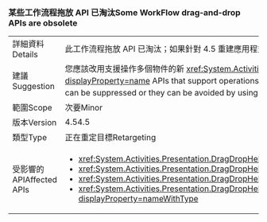 ### <a name="some-workflow-drag-and-drop-apis-are-obsolete"></a><span data-ttu-id="7a732-101">某些工作流程拖放 API 已淘汰</span><span class="sxs-lookup"><span data-stu-id="7a732-101">Some WorkFlow drag-and-drop APIs are obsolete</span></span>

|   |   |
|---|---|
|<span data-ttu-id="7a732-102">詳細資料</span><span class="sxs-lookup"><span data-stu-id="7a732-102">Details</span></span>|<span data-ttu-id="7a732-103">此工作流程拖放 API 已淘汰；如果針對 4.5 重建應用程式，就會產生編譯器警告。</span><span class="sxs-lookup"><span data-stu-id="7a732-103">This WorkFlow drag-and-drop API is obsolete and will cause compiler warnings if the app is rebuilt against 4.5.</span></span>|
|<span data-ttu-id="7a732-104">建議</span><span class="sxs-lookup"><span data-stu-id="7a732-104">Suggestion</span></span>|<span data-ttu-id="7a732-105">您應該改用支援操作多個物件的新 <xref:System.Activities.Presentation.DragDropHelper?displayProperty=name> API。</span><span class="sxs-lookup"><span data-stu-id="7a732-105">New <xref:System.Activities.Presentation.DragDropHelper?displayProperty=name> APIs that support operations with multiple objects should be used instead.</span></span> <span data-ttu-id="7a732-106">或者，您也可以隱藏建置警告，或使用舊版編譯器以避免出現警告。</span><span class="sxs-lookup"><span data-stu-id="7a732-106">Alternatively, the build warnings can be suppressed or they can be avoided by using an older compiler.</span></span> <span data-ttu-id="7a732-107">這些 API 仍受到支援。</span><span class="sxs-lookup"><span data-stu-id="7a732-107">The APIs are still supported.</span></span>|
|<span data-ttu-id="7a732-108">範圍</span><span class="sxs-lookup"><span data-stu-id="7a732-108">Scope</span></span>|<span data-ttu-id="7a732-109">次要</span><span class="sxs-lookup"><span data-stu-id="7a732-109">Minor</span></span>|
|<span data-ttu-id="7a732-110">版本</span><span class="sxs-lookup"><span data-stu-id="7a732-110">Version</span></span>|<span data-ttu-id="7a732-111">4.5</span><span class="sxs-lookup"><span data-stu-id="7a732-111">4.5</span></span>|
|<span data-ttu-id="7a732-112">類型</span><span class="sxs-lookup"><span data-stu-id="7a732-112">Type</span></span>|<span data-ttu-id="7a732-113">正在重定目標</span><span class="sxs-lookup"><span data-stu-id="7a732-113">Retargeting</span></span>|
|<span data-ttu-id="7a732-114">受影響的 API</span><span class="sxs-lookup"><span data-stu-id="7a732-114">Affected APIs</span></span>|<ul><li><xref:System.Activities.Presentation.DragDropHelper.DoDragMove(System.Activities.Presentation.WorkflowViewElement,System.Windows.Point)?displayProperty=nameWithType></li><li><xref:System.Activities.Presentation.DragDropHelper.GetCompositeView(System.Windows.DragEventArgs)?displayProperty=nameWithType></li><li><xref:System.Activities.Presentation.DragDropHelper.GetDraggedModelItem(System.Windows.DragEventArgs)?displayProperty=nameWithType></li><li><xref:System.Activities.Presentation.DragDropHelper.GetDroppedObject(System.Windows.DependencyObject,System.Windows.DragEventArgs,System.Activities.Presentation.EditingContext)?displayProperty=nameWithType></li></ul>|

